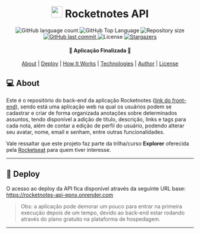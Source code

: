 <h1 align="center">
    <img src=".github/logo-rocketnotes.svg" title="Rocketnotes" alt="" width="30px" />
    Rocketnotes API
</h1>

<p align="center">
  <img alt="GitHub language count" src="https://img.shields.io/github/languages/count/pabloxt14/Rocketnotes-API">

  <img alt="GitHub Top Language" src="https://img.shields.io/github/languages/top/pabloxt14/Rocketnotes-API" />

  <img alt="Repository size" src="https://img.shields.io/github/repo-size/pabloxt14/Rocketnotes-API">
  
  <a href="https://github.com/pabloxt14/Rocketnotes-API/commits/master">
    <img alt="GitHub last commit" src="https://img.shields.io/github/last-commit/pabloxt14/Rocketnotes-API">
  </a>
    
   <img alt="License" src="https://img.shields.io/github/license/pabloxt14/Rocketnotes-API">

   <a href="https://github.com/pabloxt14/Rocketnotes-API/stargazers">
    <img alt="Stargazers" src="https://img.shields.io/github/stars/pabloxt14/Rocketnotes-API?style=social">
  </a>
</p>

<h4 align="center"> 
	🚀 Aplicação Finalizada 🚀
</h4>

<p align="center">
 <a href="#-about">About</a> |
 <a href="#-deploy">Deploy</a> | 
 <a href="#-how-it-works">How It Works</a> | 
 <a href="#-technologies">Technologies</a> | 
 <a href="#-author">Author</a> | 
 <a href="#-license">License</a>
</p>


## 💻 About

Este é o repositório do back-end da aplicação Rocketnotes ([link do front-end](https://github.com/PabloXT14/Rocketnotes-Web)), sendo está uma aplicação web na qual os usuários podem se cadastrar e criar de forma organizada anotações sobre determinados assuntos, tendo disponível a adição de titulo, descrição, links e tags para cada nota, além de contar a edição de perfil do usuário, podendo alterar seu avatar, nome, email e senham, entre outras funcionalidades.

Vale ressaltar que este projeto faz parte da trilha/curso **Explorer** oferecida pela [Rocketseat](https://www.rocketseat.com.br/) para quem tiver interesse.

---

## 🔗 Deploy

O acesso ao deploy da API fica disponível através da seguinte URL base: https://rocketnotes-api-epnx.onrender.com

> Obs: a aplicação pode demorar um pouco para entrar na primeira execução depois de um tempo, devido ao back-end estar rodando através do plano gratuito na plataforma de hospedagem.

---
